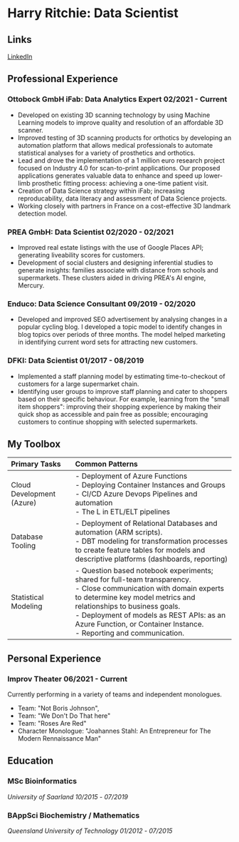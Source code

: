 
# Harry Ritchie: Data Scientist

## Links

[LinkedIn](https://www.linkedin.com/in/fpritchie/)


## Professional Experience 
### Ottobock GmbH iFab: Data Analytics Expert 02/2021 - Current 
- Developed on existing 3D scanning technology by using Machine Learning models to improve quality and resolution of an affordable 3D scanner. 
- Improved testing of 3D scanning products for orthotics by developing an automation platform that allows medical professionals to automate statistical analyses for a variety of prosthetics and orthotics.
- Lead and drove the implementation of a 1 million euro research project focused on Industry 4.0 for scan-to-print applications. Our proposed applications generates valuable data to enhance and speed up lower-limb prosthetic fitting process: achieving a one-time patient visit. 
-  Creation of Data Science strategy within iFab; increasing reproducability, data literacy and assessment of Data Science projects.
-  Working closely with partners in France on a cost-effective 3D landmark detection model.

### PREA GmbH: Data Scientist 02/2020 - 02/2021
- Improved real estate listings with the use of Google Places API; generating liveability scores for customers. 
- Development of social clusters and designing inferential studies to generate insights: families associate with distance from schools and supermarkets. These clusters aided in driving PREA's AI engine, Mercury.
  
### Enduco: Data Science Consultant 09/2019 - 02/2020
- Developed and improved SEO advertisement by analysing changes in a popular cycling blog. I developed a topic model to identify changes in blog topics over periods of three months. The model helped marketing in identifying current word sets for attracting new customers.
  
### DFKI: Data Scientist 01/2017 - 08/2019
- Implemented a staff planning model by estimating time-to-checkout of customers for a large supermarket chain. 
- Identifying user groups to improve staff planning and cater to shoppers based on their specific behaviour. For example, learning from the "small item shoppers": improving their shopping experience by making their quick shop as accessible and pain free as possible; encouraging customers to continue shopping with selected supermarkets.
  
## My Toolbox

| Primary Tasks | Common Patterns |
| :---- | :---- |
| Cloud Development (Azure) | - Deployment of Azure Functions <br> - Deploying   Container Instances and Groups <br> - CI/CD Azure Devops Pipelines and automation <br> - The L in ETL/ELT pipelines |
| Database Tooling | - Deployment of Relational Databases and automation (ARM scripts). <br> - DBT modeling for transformation processes to create feature tables for models and descriptive platforms (dashboards, reporting)
| Statistical Modeling | - Question based notebook experiments; shared for full-team transparency. <br> - Close communication with domain experts to determine key model metrics and relationships to business goals. <br> - Deployment of models as REST APIs: as an Azure Function, or Container Instance. <br> - Reporting and communication.

## Personal Experience
### Improv Theater 06/2021 - Current
Currently performing in a variety of teams and independent monologues. 
- Team: "Not Boris Johnson", 
- Team: "We Don't Do That here"
- Team: "Roses Are Red"
- Character Monologue: "Joahannes Stahl: An Entrepreneur for The Modern Rennaissance Man"

## Education
### MSc Bioinformatics
*University of Saarland* 
_10/2015_ - _07/2019_

### BAppSci Biochemistry / Mathematics 
*Queensland University of Technology*
_01/2012_ - _07/2015_
